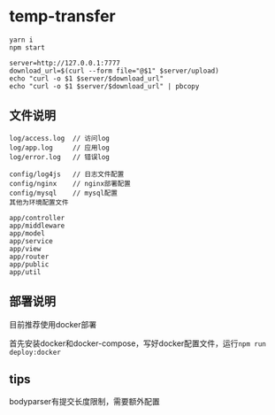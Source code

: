 # temp-transfer

```
yarn i
npm start

server=http://127.0.0.1:7777
download_url=$(curl --form file="@$1" $server/upload)
echo "curl -o $1 $server/$download_url"
echo "curl -o $1 $server/$download_url" | pbcopy
```

## 文件说明

```
log/access.log  // 访问log
log/app.log     // 应用log
log/error.log   // 错误log

config/log4js   // 日志文件配置
config/nginx    // nginx部署配置
config/mysql    // mysql配置
其他为环境配置文件

app/controller
app/middleware
app/model
app/service
app/view
app/router
app/public
app/util
```

## 部署说明

目前推荐使用docker部署

首先安装docker和docker-compose，写好docker配置文件，运行`npm run deploy:docker`

## tips

bodyparser有提交长度限制，需要额外配置
